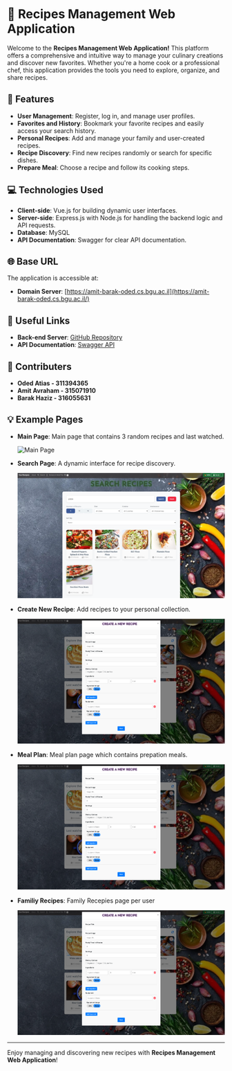 # 🍴 Recipes Management Web Application

Welcome to the **Recipes Management Web Application!** This platform offers a comprehensive and intuitive way to manage your culinary creations and discover new favorites. Whether you're a home cook or a professional chef, this application provides the tools you need to explore, organize, and share recipes.

## 🌟 Features

- **User Management**: Register, log in, and manage user profiles.
- **Favorites and History**: Bookmark your favorite recipes and easily access your search history.
- **Personal Recipes**: Add and manage your family and user-created recipes.
- **Recipe Discovery**: Find new recipes randomly or search for specific dishes.
- **Prepare Meal**: Choose a recipe and follow its cooking steps.

## 💻 Technologies Used

- **Client-side**: Vue.js for building dynamic user interfaces.
- **Server-side**: Express.js with Node.js for handling the backend logic and API requests.
- **Database**: MySQL 
- **API Documentation**: Swagger for clear API documentation.

## 🌐 Base URL

The application is accessible at:

- **Domain Server**: [https://amit-barak-oded.cs.bgu.ac.il](https://amit-barak-oded.cs.bgu.ac.il/)

## 🔗 Useful Links

- **Back-end Server**: [GitHub Repository](https://github.com/WED-2023/assignment2-3-315071910_311394365_31655631.git)
- **API Documentation**: [Swagger API](https://app.swaggerhub.com/apis-docs/AmitAvraham/myAPI/1.0.0)

## 🚀 Contributers

- **Oded Atias - 311394365**
-  **Amit Avraham - 315071910**
-  **Barak Haziz - 316055631**

## 💡 Example Pages

- **Main Page**: Main page that contains 3 random recipes and last watched.

  ![Main Page](https://github.com/WED-2023/assignment2-1-315071910_311394365_31655631/blob/main/photos/main_page.png?raw=true)
  
- **Search Page**: A dynamic interface for recipe discovery.
  
  ![Search Page](https://github.com/WED-2023/assignment2-1-315071910_311394365_31655631/blob/main/photos/search.png?raw=true)

- **Create New Recipe**: Add recipes to your personal collection.

  ![Create Recipe Page](https://github.com/WED-2023/assignment2-1-315071910_311394365_31655631/blob/main/photos/create_recipe.png?raw=true)
  
- **Meal Plan**: Meal plan page which contains prepation meals.

  ![Meal Plan](https://github.com/WED-2023/assignment2-1-315071910_311394365_31655631/blob/main/photos/create_recipe.png?raw=true)

- **Familiy Recipes**: Family Recepies page per user

  ![Familiy Recipes](https://github.com/WED-2023/assignment2-1-315071910_311394365_31655631/blob/main/photos/create_recipe.png?raw=true)

  
---

Enjoy managing and discovering new recipes with **Recipes Management Web Application**!
